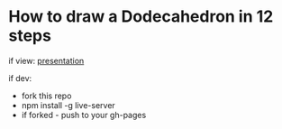# How to draw a Dodecahedron in 12 steps

if view:
    [presentation](present.md)

if dev:

- fork this repo
- npm install -g live-server
- if forked - push to your gh-pages
